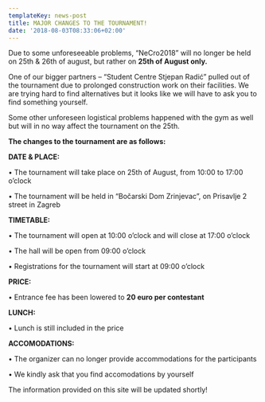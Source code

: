 ```yaml
---
templateKey: news-post
title: MAJOR CHANGES TO THE TOURNAMENT!
date: '2018-08-03T08:33:06+02:00'
---
```

Due to some unforeseeable problems, “NeCro2018” will no longer be held on 25th & 26th of august, but rather on **25th of August only.**

One of our bigger partners – “Student Centre Stjepan Radić” pulled out of the tournament due to prolonged construction work on their facilities. We are trying hard to find alternatives but it looks like we will have to ask you to find something yourself.

Some other unforeseen logistical problems happened with the gym as well but will in no way affect the tournament on the 25th. 

**The changes to the tournament are as follows:**

**DATE & PLACE:**

•	The tournament will take place on 25th of August, from 10:00 to 17:00 o’clock

•	The tournament will be held in “Bočarski Dom Zrinjevac”, on Prisavlje 2 street in Zagreb

**TIMETABLE:**

•	The tournament will open at 10:00 o’clock and will close at 17:00 o’clock

•	The hall will be open from 09:00 o’clock

•	Registrations for the tournament will start at 09:00 o’clock

**PRICE:**

•	Entrance fee has been lowered to **20 euro per contestant**

**LUNCH:**

•	Lunch is still included in the price

**ACCOMODATIONS:**

•	The organizer can no longer provide accommodations for the participants

•	We kindly ask that you find accomodations by yourself

The information provided on this site will be updated shortly!
